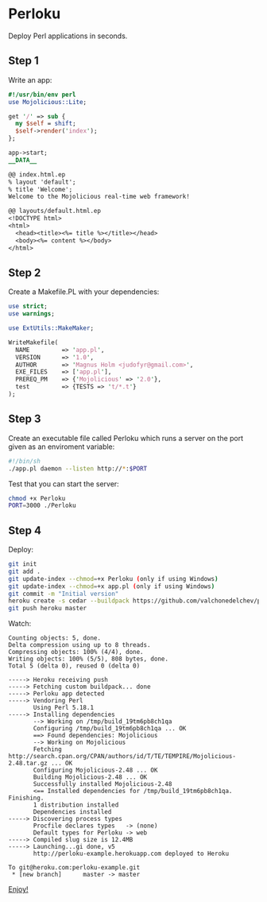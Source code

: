 Perloku
=======

Deploy Perl applications in seconds.

## Step 1

Write an app:

```perl
#!/usr/bin/env perl
use Mojolicious::Lite;

get '/' => sub {
  my $self = shift;
  $self->render('index');
};

app->start;
__DATA__

@@ index.html.ep
% layout 'default';
% title 'Welcome';
Welcome to the Mojolicious real-time web framework!

@@ layouts/default.html.ep
<!DOCTYPE html>
<html>
  <head><title><%= title %></title></head>
  <body><%= content %></body>
</html>
```

## Step 2

Create a Makefile.PL with your dependencies:

```perl
use strict;
use warnings;

use ExtUtils::MakeMaker;

WriteMakefile(
  NAME         => 'app.pl',
  VERSION      => '1.0',
  AUTHOR       => 'Magnus Holm <judofyr@gmail.com>',
  EXE_FILES    => ['app.pl'],
  PREREQ_PM    => {'Mojolicious' => '2.0'},
  test         => {TESTS => 't/*.t'}
);
```

## Step 3

Create an executable file called Perloku which runs a server on the port
given as an enviroment variable:

```sh
#!/bin/sh
./app.pl daemon --listen http://*:$PORT
```


Test that you can start the server:

```sh
chmod +x Perloku
PORT=3000 ./Perloku
```

## Step 4

Deploy:

```sh
git init
git add .
git update-index --chmod=+x Perloku (only if using Windows)
git update-index --chmod=+x app.pl (only if using Windows)
git commit -m "Initial version"
heroku create -s cedar --buildpack https://github.com/valchonedelchev/perloku.git
git push heroku master
```


Watch:

```
Counting objects: 5, done.
Delta compression using up to 8 threads.
Compressing objects: 100% (4/4), done.
Writing objects: 100% (5/5), 808 bytes, done.
Total 5 (delta 0), reused 0 (delta 0)

-----> Heroku receiving push
-----> Fetching custom buildpack... done
-----> Perloku app detected
-----> Vendoring Perl
       Using Perl 5.18.1
-----> Installing dependencies
       --> Working on /tmp/build_19tm6pb8ch1qa
       Configuring /tmp/build_19tm6pb8ch1qa ... OK
       ==> Found dependencies: Mojolicious
       --> Working on Mojolicious
       Fetching http://search.cpan.org/CPAN/authors/id/T/TE/TEMPIRE/Mojolicious-2.48.tar.gz ... OK
       Configuring Mojolicious-2.48 ... OK
       Building Mojolicious-2.48 ... OK
       Successfully installed Mojolicious-2.48
       <== Installed dependencies for /tmp/build_19tm6pb8ch1qa. Finishing.
       1 distribution installed
       Dependencies installed
-----> Discovering process types
       Procfile declares types   -> (none)
       Default types for Perloku -> web
-----> Compiled slug size is 12.4MB
-----> Launching...gi done, v5
       http://perloku-example.herokuapp.com deployed to Heroku

To git@heroku.com:perloku-example.git
 * [new branch]      master -> master
```

[Enjoy!](http://perloku-example.herokuapp.com)

